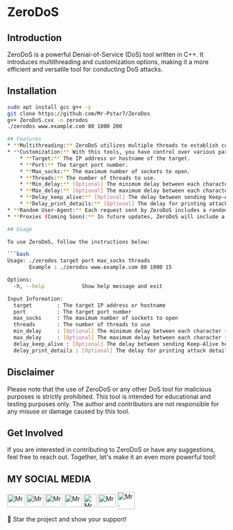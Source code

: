 # ZeroDoS

## Introduction

ZeroDoS is a powerful Denial-of-Service (DoS) tool written in C++. It introduces multithreading and customization options, making it a more efficient and versatile tool for conducting DoS attacks.

## Installation
```bash
sudo apt install gcc g++ -y
git clone https://github.com/Mr-Pstar7/ZeroDos
g++ ZeroDoS.cxx -o zerodos
./zerodos www.example.com 80 1000 200

## Features
* **Multithreading:** ZeroDoS utilizes multiple threads to establish connections, significantly improving the speed and efficiency of the attack.
* **Customization:** With this tools, you have control over various parameters to tailor the attack according to your needs:
    * **Target:** The IP address or hostname of the target.
    * **Port:** The target port number.
    * **Max_socks:** The maximum number of sockets to open.
    * **Threads:** The number of threads to use.
    * **Min_delay:** [Optional] The minimum delay between each character (default:5ms).
    * **Max_delay:** [Optional] The maximum delay between each character (default:10ms).
    * **Delay_keep_alive:** [Optional] The delay between sending Keep-Alive headers (default:1 second).
    * **Delay_print_details:** [Optional] The delay for printing attack details (default:10 seconds).
* **Random User-Agent:** Each request sent by ZeroDoS includes a randomly generated User-Agent header, making it more challenging to detect and mitigate the attack.
* **Proxies (Coming Soon):** In future updates, ZeroDoS will include a proxy feature, allowing you to use multiple proxies simultaneously, further enhancing anonymity and making detection even harder.

## Usage

To use ZeroDoS, follow the instructions below:

```bash
Usage: ./zerodos target port max_socks threads
       Example : ./zerodos www.example.com 80 1000 15

Options:
  -h, --help            Show help message and exit

Input Information:
  target        : The target IP address or hostname
  port          : The target port number
  max_socks     : The maximum number of sockets to open
  threads       : The number of threads to use
  min_delay     : [Optional] The minimum delay between each character (default:5ms)
  max_delay     : [Optional] The maximum delay between each character (default:10ms)
  delay_keep_alive : [Optional] The delay between sending Keep-Alive headers (default:1 second)
  delay_print_details : [Optional] The delay for printing attack details (default:10 seconds)
```


## Disclaimer

Please note that the use of ZeroDoS or any other DoS tool for malicious purposes is strictly prohibited. This tool is intended for educational and testing purposes only. The author and contributors are not responsible for any misuse or damage caused by this tool.

## Get Involved

If you are interested in contributing to ZeroDoS or have any suggestions, feel free to reach out. Together, let's make it an even more powerful tool!

## MY SOCIAL MEDIA
<p align="left">
<a href="https://wa.me/+6285728337030?text=Assalamualaikum+Warahmatullahi+wabarakatuh" target="blank"><img align="center" src="https://github.com/rahuldkjain/github-profile-readme-generator/blob/master/src/images/icons/Social/whatsapp.svg" alt="Mr. Pstar7" height="30" width="40" /></a>
<a href="https://www.facebook.com/profile.php?id=100089457192279" target="blank"><img align="center" src="https://raw.githubusercontent.com/rahuldkjain/github-profile-readme-generator/master/src/images/icons/Social/facebook.svg" alt="Mr. PSTAR7" height="30" width="40" /></a>
<a href="https://www.instagram.com/pstar7.dev?igsh=MXQxczFlb2FmMXV5cA==" target="blank"><img align="center" src="https://raw.githubusercontent.com/rahuldkjain/github-profile-readme-generator/master/src/images/icons/Social/instagram.svg" alt="Mr. Pstar7" height="30" width="40" /></a>
<a href="https://www.youtube.com/@Mr_Pstar7" target="blank"><img align="center" src="https://raw.githubusercontent.com/rahuldkjain/github-profile-readme-generator/master/src/images/icons/Social/youtube.svg" alt="Mr. Pstar7" height="30" width="40" /></a>
<a href="https://www.github.com/Mr-Pstar7/" target="blank"><img align="center" src="https://cdn-icons-png.flaticon.com/512/25/25231.png" alt="Mr. Pstar7" height="30" width="30" /></a>
<a href="https://t.me/@Mr_Pstar7" target="blank"><img align="center" src="https://github.com/gauravghongde/social-icons/blob/master/SVG/Color/Telegram.svg" alt="Mr. Pstar7" height="30" width="40" /></a>
<a href="tiktok.com/@pstar7.py" target="blank"><img align="center" src="https://github.com/gauravghongde/social-icons/blob/master/SVG/Color/Tik%20Tok.svg" alt="Mr. Pstar7 height="30" width="40" /></a>
</p>



🌟 Star the project and show your support!
